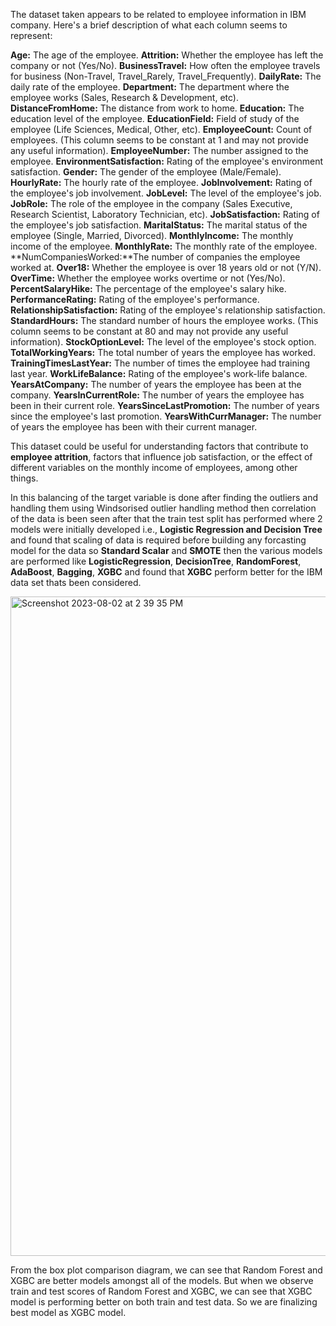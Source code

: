The dataset taken appears to be related to employee information in IBM company. Here's a brief description of what each column seems to represent:

**Age:** The age of the employee.
**Attrition:** Whether the employee has left the company or not (Yes/No).
**BusinessTravel:** How often the employee travels for business (Non-Travel, Travel_Rarely, Travel_Frequently).
**DailyRate:** The daily rate of the employee.
**Department:** The department where the employee works (Sales, Research & Development, etc).
**DistanceFromHome:** The distance from work to home.
**Education:** The education level of the employee.
**EducationField:** Field of study of the employee (Life Sciences, Medical, Other, etc).
**EmployeeCount:** Count of employees. (This column seems to be constant at 1 and may not provide any useful information).
**EmployeeNumber:** The number assigned to the employee.
**EnvironmentSatisfaction:** Rating of the employee's environment satisfaction.
**Gender:** The gender of the employee (Male/Female).
**HourlyRate:** The hourly rate of the employee.
**JobInvolvement:** Rating of the employee's job involvement.
**JobLevel:** The level of the employee's job.
**JobRole:** The role of the employee in the company (Sales Executive, Research Scientist, Laboratory Technician, etc).
**JobSatisfaction:** Rating of the employee's job satisfaction.
**MaritalStatus:** The marital status of the employee (Single, Married, Divorced).
**MonthlyIncome:** The monthly income of the employee.
**MonthlyRate:** The monthly rate of the employee.
**NumCompaniesWorked:**The number of companies the employee worked at.
**Over18:** Whether the employee is over 18 years old or not (Y/N).
**OverTime:** Whether the employee works overtime or not (Yes/No).
**PercentSalaryHike:** The percentage of the employee's salary hike.
**PerformanceRating:** Rating of the employee's performance.
**RelationshipSatisfaction:** Rating of the employee's relationship satisfaction.
**StandardHours:** The standard number of hours the employee works. (This column seems to be constant at 80 and may not provide any useful information).
**StockOptionLevel:** The level of the employee's stock option.
**TotalWorkingYears:** The total number of years the employee has worked.
**TrainingTimesLastYear:** The number of times the employee had training last year.
**WorkLifeBalance:** Rating of the employee's work-life balance.
**YearsAtCompany:** The number of years the employee has been at the company.
**YearsInCurrentRole:** The number of years the employee has been in their current role.
**YearsSinceLastPromotion:** The number of years since the employee's last promotion.
**YearsWithCurrManager:** The number of years the employee has been with their current manager.

This dataset could be useful for understanding factors that contribute to **employee attrition**, factors that influence job satisfaction, or the effect of different variables on the monthly income of employees, among other things. 

In this balancing of the target variable is done after finding the outliers and handling them using Windsorised outlier handling method then correlation of the data is been seen after that the train test split has performed where 2 models were initially developed i.e., **Logistic Regression and Decision Tree** and found that scaling of data is required before building any forcasting model for the data so **Standard Scalar** and **SMOTE** then the various models are performed like **LogisticRegression**, **DecisionTree**, **RandomForest**, **AdaBoost**, **Bagging**, **XGBC** and found that **XGBC** perform better for the IBM data set thats been considered.

<img width="1055" alt="Screenshot 2023-08-02 at 2 39 35 PM" src="https://github.com/coolprodad/Sem-3/assets/109568266/857108d0-9d7f-4db2-a32b-332b71063265">

From the box plot comparison diagram, we can see that Random Forest and XGBC are better models amongst all of the models. But when we observe train and test scores of Random Forest and XGBC, we can see that XGBC model is performing better on both train and test data. So we are finalizing best model as XGBC model.



